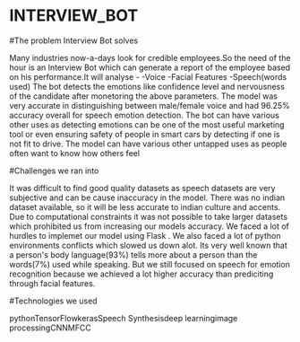 # INTERVIEW_BOT

#The problem Interview Bot solves

Many industries now-a-days look for credible employees.So the need of the hour is an Interview Bot which can generate a report of the employee based on his performance.It will analyse - -Voice -Facial Features -Speech(words used) The bot detects the emotions like confidence level and nervousness of the candidate after monetoring the above parameters. The model was very accurate in distinguishing between male/female voice and had 96.25% accuracy overall for speech emotion detection. The bot can have various other uses as detecting emotions can be one of the most useful marketing tool or even ensuring safety of people in smart cars by detecting if one is not fit to drive. The model can have various other untapped uses as people often want to know how others feel




#Challenges we ran into

It was difficult to find good quality datasets as speech datasets are very subjective and can be cause inaccuracy in the model. There was no indian dataset available, so it will be less accurate to indian culture and accents. Due to computational constraints it was not possible to take larger datasets which prohibited us from increasing our models accuracy. We faced a lot of hurdles to implemet our model using Flask . We also faced a lot of python environments conflicts which slowed us down alot. Its very well known that a person's body language(93%) tells more about a person than the words(7%) used while speaking. But we still focused on speech for emotion recognition because we achieved a lot higher accuracy than prediciting through facial features.



#Technologies we used

pythonTensorFlowkerasSpeech Synthesisdeep learningimage processingCNNMFCC
